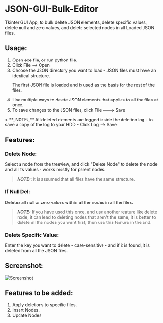# JSON-GUI-Bulk-Editor
Tkinter GUI App, to bulk delete JSON elements, delete specific values, delete null and zero values, and delete selected nodes in all Loaded JSON files.

## Usage:
<ol>
<li>Open exe file, or run python file.</li>
<li>Click File --> Open</li> 
<li>Choose the JSON directory you want to load - JSON files must have an identical structure.</li>

  The first JSON file is loaded and is used as the basis for the rest of the files.
<li> Use multiple ways to delete JSON elements that applies to all the files at once.</li>
<li> To save changes to the JSON files, click File ---> Save </li>
</ol>
> **_NOTE:_** All deleted elements are logged inside the deletion log - to save a copy of the log to your HDD - Click Log --> Save

## Features:

### Delete Node:
Select a node from the treeview, and click "Delete Node" to delete the node and all its values - works mostly for parent nodes.
> **_NOTE:_**: It is assumed that all files have the same structure.

### If Null Del:
Deletes all null or zero values within all the nodes in all the files.
> **_NOTE:_** If you have used this once, and use another feature like delete node, it can lead to deleting nodes that aren't the same, it is better to delete all the nodes you want first, then use this feature in the end.

### Delete Specific Value:
Enter the key you want to delete - case-sensitive - and if it is found, it is deleted from all the JSON files.

## Screenshot:
![Screenshot](batch.png)



## Features to be added:
<ol>
<li>Apply deletions to specific files.</li> 
<li>Insert Nodes.</li>
<li>Update Nodes</li>
</ol>
